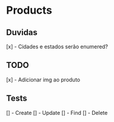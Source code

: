 # Products

## Duvidas

[x] - Cidades e estados serão enumered?

## TODO

[x] - Adicionar img ao produto

## Tests

[] - Create
[] - Update
[] - Find
[] - Delete
